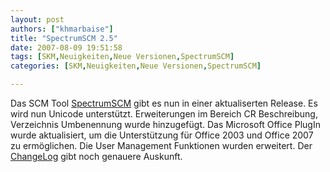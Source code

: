 ```yaml
---
layout: post
authors: ["khmarbaise"]
title: "SpectrumSCM 2.5"
date: 2007-08-09 19:51:58
tags: [SKM,Neuigkeiten,Neue Versionen,SpectrumSCM]
categories: [SKM,Neuigkeiten,Neue Versionen,SpectrumSCM]

---
```

Das SCM Tool <a href="http://www.spectrumscm.com/">SpectrumSCM</a> gibt es nun in einer aktualiserten Release. Es wird nun Unicode unterstützt. Erweiterungen im Bereich CR Beschreibung, Verzeichnis Umbenennung wurde hinzugefügt. Das Microsoft Office PlugIn wurde aktualisiert, um die Unterstützung für Office 2003 und Office 2007 zu ermöglichen. Die User Management Funktionen wurden erweitert. Der <a href="http://www.spectrumscm.com/SpectrumSCM2_5_Press_release.pdf">ChangeLog</a> gibt noch genauere Auskunft.
